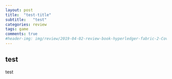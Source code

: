 ```yaml
---
layout: post
title:  "test-title"
subtitle:   "test"
categories: review
tags: game
comments: true
#header-img: img/review/2019-04-02-review-book-hyperledger-fabric-2-Cover.png
---
```


## test

test